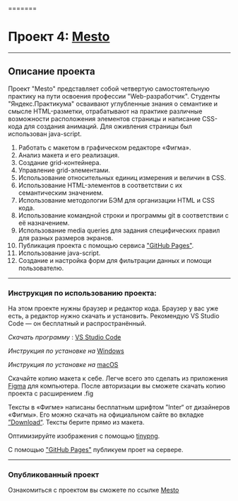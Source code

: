 
=======
# Проект 4: [Mesto](https://andreyvolkov88.github.io/mesto/)

------

## Описание проекта
Проект "Mesto" представляет собой четвертую самостоятельную практику на пути освоения профессии "Web-разработчик". Студенты "Яндекс.Практикума" осваивают углубленные знания о семантике и смысле HTML-разметки, отрабатывают на практике различные возможности расположения элементов страницы и написание CSS-кода для создания анимаций. Для оживления страницы был использован java-script.


1. Работать с макетом в графическом редакторе «Фигма».
2. Анализ макета и его реализация.
3. Создание grid-контейнера. 
4. Управление grid-элементами.
5. Использование относительных единиц измерения и величин в CSS.
6. Использование HTML-элементов в соответствии с их семантическим значением.
7. Использование методологии БЭМ для организации HTML и CSS кода.
8. Использование командной строки и программы git в соответствии с её назначением.
9. Использование media queries для задания специфических правил для разных размеров экранов.
10. Публикация проекта с помощью сервиса ["GitHub Pages"](https://pages.github.com/).
11. Использование java-script.
12. Создание и настройка форм для фильтрации данных и помощи пользователю.

----
### Инструкция по использованию проекта:
На этом проекте нужны браузер и редактор кода. Браузер у вас уже есть, а редактор нужно скачать и установить. Рекомендую VS Studio Code — он бесплатный и распространённый. 

*Скачать программу* : [VS Studio Code]( https://code.visualstudio.com/)  

*Инструкция по установке на* [Windows](https://yandex.ru/efir?stream_id=4e41d072d72364029c0b24a2ee1d25f6&from_block=logo_partner_player)  

*Инструкция по установке на* [macOS](https://yandex.ru/efir?stream_id=4b6b84b974f2b0d8953da9fd16a88439&from_block=logo_partner_player)

Скачайте копию макета к себе. Легче всего это сделать из приложения [Figma](https://www.figma.com/downloads/) для компьютера. 
После авторизации вы сможете скачать копию проекта с расширением .fig   

Тексты в «Фигме» написаны бесплатным шрифтом ”Inter“ от дизайнеров «Фигмы». Его можно скачать на официальном сайте во вкладке 
[”Download“](https://rsms.me/inter/). Тексты берите прямо из макета.

Оптимизируйте изображения с помощью   [tinypng](https://tinypng.com/).

С помощью ["GitHub Pages"](https://pages.github.com/) публикуем проет на сервере.

________
### Опубликованный проект
Ознакомиться с проектом вы сможете по ссылке [Mesto](https://andreyvolkov88.github.io/mesto/)
